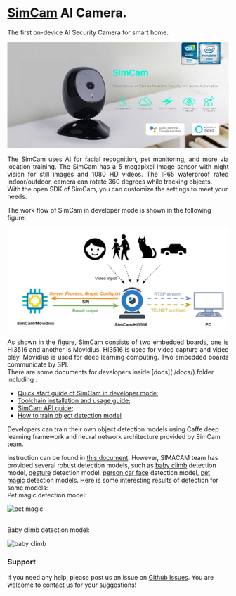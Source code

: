 # [SimCam](https://simcam.ai/) AI Camera.

The first on-device AI Security Camera for smart home.

![camera pic](img/simcam.jpg "SimCam AI Camera")

<div style="text-align: justify">
The SimCam uses AI for facial recognition, pet monitoring, and more via location training. The SimCam has a 5 megapixel image sensor with night vision for still images and 1080 HD videos. The IP65 waterproof rated indoor/outdoor, camera can rotate 360 degrees while tracking objects.
</div>
With the open SDK of SimCam, you can customize the settings to meet your needs.

The work flow of SimCam in developer mode is shown in the following figure.

![work flow](img/simcam3.jpg "Work Flow of Camera")

<div style="text-align: justify">
As shown in the figure, SimCam consists of two embedded boards, one is HI3516 and another is Movidius. HI3516 is used for video capture and video play. Movidius is used for deep learning computing. Two embedded boards communicate by SPI.
</div>
There are some documents for developers inside [docs](./docs/) folder including :

   * [Quick start guide of SimCam in developer mode](docs/Quick_Start_Guide.pdf);
   * [Toolchain installation and usage guide](docs/Guide_of_Tool_Chain_Installation_and_usage.pdf);
   * [SimCam API guide](docs/Guide_of_SimCam_SDK_APIs.pdf);
   * [How to train object detection model](docs/How_To_Train_Model.pdf)


Developers can train their own object detection models using Caffe deep learning framework and  neural network architecture provided by SimCam team.

Instruction can be found in [this document](./docs/How_To_Train_Model.pdf).
However, SIMACAM team has provided several robust detection models, such as [baby climb](examples/models/babyclimb) detection model, [gesture](examples/models/gesture) detection model, [person car face](examples/models/person_car_face) detection model, [pet magic](examples/models/pet_magic) detection models.  Here is some interesting results of detection for some models:
<br>
Pet magic detection model:

![pet magic](https://github.com/RamatovInomjon/mygifs/blob/master/petmagicgif.gif "Pet magic test")

<br>
Baby climb detection model:

![baby climb](https://github.com/RamatovInomjon/mygifs/blob/master/babyclimb.gif "baby climb test")

### Support
If you need any help, please post us an issue on [Github Issues](https://github.com/simshineaicamera/SIMCAM_SDK/issues).  You are welcome to contact us for your suggestions!
